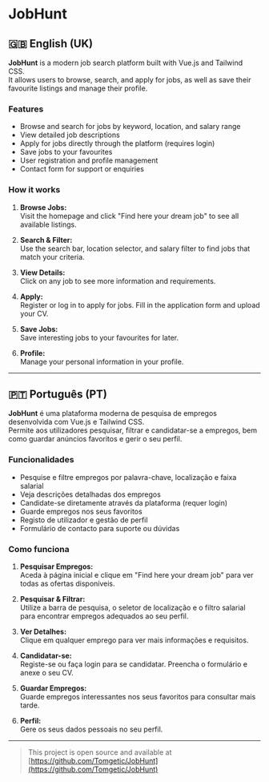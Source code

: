 # JobHunt

## 🇬🇧 English (UK)

**JobHunt** is a modern job search platform built with Vue.js and Tailwind CSS.  
It allows users to browse, search, and apply for jobs, as well as save their favourite listings and manage their profile.

### Features

- Browse and search for jobs by keyword, location, and salary range
- View detailed job descriptions
- Apply for jobs directly through the platform (requires login)
- Save jobs to your favourites
- User registration and profile management
- Contact form for support or enquiries

### How it works

1. **Browse Jobs:**  
   Visit the homepage and click "Find here your dream job" to see all available listings.

2. **Search & Filter:**  
   Use the search bar, location selector, and salary filter to find jobs that match your criteria.

3. **View Details:**  
   Click on any job to see more information and requirements.

4. **Apply:**  
   Register or log in to apply for jobs. Fill in the application form and upload your CV.

5. **Save Jobs:**  
   Save interesting jobs to your favourites for later.

6. **Profile:**  
   Manage your personal information in your profile.

---

## 🇵🇹 Português (PT)

**JobHunt** é uma plataforma moderna de pesquisa de empregos desenvolvida com Vue.js e Tailwind CSS.  
Permite aos utilizadores pesquisar, filtrar e candidatar-se a empregos, bem como guardar anúncios favoritos e gerir o seu perfil.

### Funcionalidades

- Pesquise e filtre empregos por palavra-chave, localização e faixa salarial
- Veja descrições detalhadas dos empregos
- Candidate-se diretamente através da plataforma (requer login)
- Guarde empregos nos seus favoritos
- Registo de utilizador e gestão de perfil
- Formulário de contacto para suporte ou dúvidas

### Como funciona

1. **Pesquisar Empregos:**  
   Aceda à página inicial e clique em "Find here your dream job" para ver todas as ofertas disponíveis.

2. **Pesquisar & Filtrar:**  
   Utilize a barra de pesquisa, o seletor de localização e o filtro salarial para encontrar empregos adequados ao seu perfil.

3. **Ver Detalhes:**  
   Clique em qualquer emprego para ver mais informações e requisitos.

4. **Candidatar-se:**  
   Registe-se ou faça login para se candidatar. Preencha o formulário e anexe o seu CV.

5. **Guardar Empregos:**  
   Guarde empregos interessantes nos seus favoritos para consultar mais tarde.

6. **Perfil:**  
   Gere os seus dados pessoais no seu perfil.

---

> This project is open source and available at [https://github.com/Tomgetic/JobHunt](https://github.com/Tomgetic/JobHunt)
